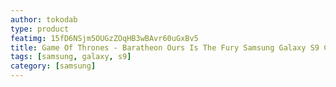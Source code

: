 ```yaml
---
author: tokodab
type: product
featimg: 15fD6NSjm5OUGzZOqHB3wBAvr60uGxBv5
title: Game Of Thrones - Baratheon Ours Is The Fury Samsung Galaxy S9 Case
tags: [samsung, galaxy, s9]
category: [samsung]
---
```

